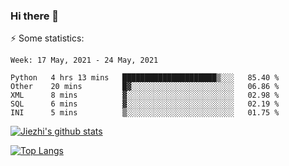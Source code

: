 ### Hi there 👋

⚡ Some statistics:

<!--START_SECTION:waka-->
```text
Week: 17 May, 2021 - 24 May, 2021

Python   4 hrs 13 mins   █████████████████████▒░░░   85.40 % 
Other    20 mins         █▓░░░░░░░░░░░░░░░░░░░░░░░   06.86 % 
XML      8 mins          ▓░░░░░░░░░░░░░░░░░░░░░░░░   02.98 % 
SQL      6 mins          ▓░░░░░░░░░░░░░░░░░░░░░░░░   02.19 % 
INI      5 mins          ▒░░░░░░░░░░░░░░░░░░░░░░░░   01.75 % 
```
<!--END_SECTION:waka-->

[![Jiezhi's github stats](https://github-readme-stats.vercel.app/api?username=Jiezhi&show_icons=true)](https://github.com/Jiezhi/github-readme-stats)

[![Top Langs](https://github-readme-stats.vercel.app/api/top-langs/?username=Jiezhi&hide=javascript,html)](https://github.com/Jiezhi/github-readme-stats)
<!--
**Jiezhi/Jiezhi** is a ✨ _special_ ✨ repository because its `README.md` (this file) appears on your GitHub profile.

Here are some ideas to get you started:

- 🔭 I’m currently working on ...
- 🌱 I’m currently learning ...
- 👯 I’m looking to collaborate on ...
- 🤔 I’m looking for help with ...
- 💬 Ask me about ...
- 📫 How to reach me: ...
- 😄 Pronouns: ...
- ⚡ Fun fact: ...
-->

